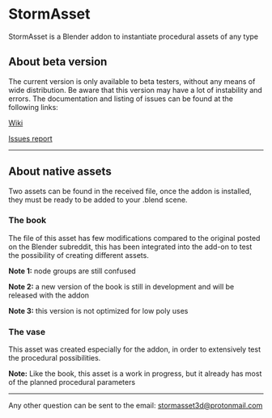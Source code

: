 # StormAsset

StormAsset is a Blender addon to instantiate procedural assets of any type



## About beta version

The current version is only available to beta testers, without any means of wide distribution.
Be aware that this version may have a lot of instability and errors.
The documentation and listing of issues can be found at the following links:

[Wiki](https://github.com/stormteller3d/stormasset/wiki)

[Issues report](https://github.com/stormteller3d/stormasset/issues)

--------------------

## About native assets

Two assets can be found in the received file, once the addon is installed, they must be ready to be added to your .blend scene.

### The book 

The file of this asset has few modifications compared to the original posted on the Blender subreddit, this has been integrated into the add-on to test the possibility of creating different assets.

**Note 1:** node groups are still confused

**Note 2:** a new version of the book is still in development and will be released with the addon

**Note 3:** this version is not optimized for low poly uses

### The vase

This asset was created especially for the addon, in order to extensively test the procedural possibilities.

**Note:** Like the book, this asset is a work in progress, but it already has most of the planned procedural parameters

--------------------

Any other question can be sent to the email:
stormasset3d@protonmail.com
